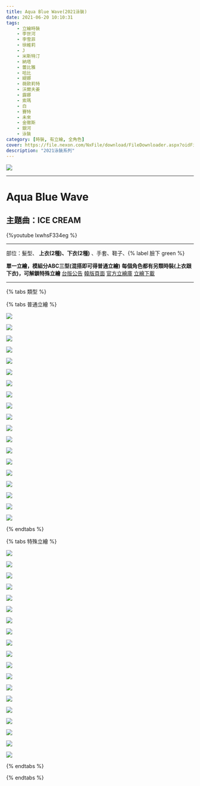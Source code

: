 ```yaml
---
title: Aqua Blue Wave(2021泳裝)
date: 2021-06-20 10:10:31
tags:
    - 立繪時裝
    - 李世河
    - 李雪菲
    - 徐維莉
    - J
    - 米斯特汀
    - 納塔
    - 蕾比雅
    - 哈比
    - 緹娜
    - 薇歐莉特
    - 沃爾夫姜
    - 露娜
    - 索瑪
    - 白
    - 賽特
    - 未來
    - 金徹斯
    - 銀河
    - 泳裝
category: [時裝, 有立繪, 全角色]
cover: https://file.nexon.com/NxFile/download/FileDownloader.aspx?oidFile=5629543523268168676
description: "2021泳裝系列"
---
```


![](https://file.nexon.com/NxFile/download/FileDownloader.aspx?oidFile=5629543523268168676)

---
# Aqua Blue Wave

## 主題曲：ICE CREAM
{%youtube lxwhsF334eg %}

---

部位：髮型、 **上衣(2種)、下衣(2種)** 、手套、鞋子、{% label 臉下 green %}


**單一立繪，模組分ABC三型(混搭即可得普通立繪)**
**每個角色都有另類時裝(上衣跟下衣)，可解鎖特殊立繪**
[台版公告](https://cls.mangot5.com/game/cls/notice/detail/?contentNo=45426)
[韓版頁面](https://closers.nexon.com/Events2021/0715/Costume)
[官方立繪庫](https://closers.nexon.com/Pds/FanSiteKit)
[立繪下載](https://closers.vod.nexoncdn.co.kr/site/fansitekit/Closers_FansiteKit_Aquablue_Wave_nc15a.zip)


---

{% tabs 類型 %}
<!-- tab 普通-->
{% tabs 普通立繪 %}
<!-- tab 李世河(Seha)-->
![](https://i.imgur.com/GJpbghu.jpg)
<!-- endtab -->
<!-- tab 李雪菲(Seulbi)-->
![](https://i.imgur.com/DhI9fPy.jpg)
<!-- endtab -->
<!-- tab 徐維莉(Yuri)-->
![](https://i.imgur.com/lsloE0V.jpg)
<!-- endtab -->
<!-- tab J-->
![](https://i.imgur.com/057UcXD.jpg)
<!-- endtab -->
<!-- tab 米斯特汀(Tein)-->
![](https://i.imgur.com/WuLr1ZM.jpg)
<!-- endtab -->
<!-- tab 納塔(Nata)-->
![](https://i.imgur.com/6EnkZxc.jpg)
<!-- endtab -->
<!-- tab 蕾比雅(Levia)-->
![](https://i.imgur.com/nwPBZEA.jpg)
<!-- endtab -->
<!-- tab 哈比(Harpy)-->
![](https://i.imgur.com/whXajIO.jpg)
<!-- endtab -->
<!-- tab 緹娜(Tina)-->
![](https://i.imgur.com/1D8TNc5.jpg)
<!-- endtab -->
<!-- tab 薇歐莉特(Violet)-->
![](https://i.imgur.com/oqb6yT2.jpg)
<!-- endtab -->
<!-- tab 沃爾夫姜(Wolfgang)-->
![](https://i.imgur.com/UwvTrAO.jpg)
<!-- endtab -->
<!-- tab 露娜(Luna)-->
![](https://i.imgur.com/5qK3EAD.jpg)
<!-- endtab -->
<!-- tab 索瑪(Soma)-->
![](https://i.imgur.com/BCWstWT.jpg)
<!-- endtab -->
<!-- tab 白(Bai)-->
![](https://i.imgur.com/WTV7q49.jpg)
<!-- endtab -->
<!-- tab 賽特(Seth)-->
![](https://i.imgur.com/uRumssL.jpg)
<!-- endtab -->
<!-- tab 未來(Mirae)-->
![](https://i.imgur.com/izmvxP3.jpg)
<!-- endtab -->
<!-- tab 徹斯(Chulsoo)-->
![](https://i.imgur.com/nBiu9gX.jpg)
<!-- endtab -->
<!-- tab 銀河(Eunha)-->
![](https://i.imgur.com/pKYAfxa.jpg)
<!-- endtab -->
<!-- tab 露西(Lucy)-->
![](https://i.imgur.com/4n0aMUF.jpg)
<!-- endtab -->
{% endtabs %}
<!-- endtab -->

<!-- tab 特殊-->
{% tabs 特殊立繪 %}
<!-- tab 李世河(Seha)-->
![](https://i.imgur.com/sHFHRNv.jpg)
<!-- endtab -->
<!-- tab 李雪菲(Seulbi)-->
![](https://i.imgur.com/ms4TZYs.jpg)
<!-- endtab -->
<!-- tab 徐維莉(Yuri)-->
![](https://i.imgur.com/8SIJUAO.jpg)
<!-- endtab -->
<!-- tab J-->
![](https://i.imgur.com/A5vrmrU.jpg)
<!-- endtab -->
<!-- tab 米斯特汀(Tein)-->
![](https://i.imgur.com/waqCBRJ.jpg)
<!-- endtab -->
<!-- tab 納塔(Nata)-->
![](https://i.imgur.com/2VMO0HX.jpg)
<!-- endtab -->
<!-- tab 蕾比雅(Levia)-->
![](https://i.imgur.com/YJ0B3AS.jpg)
<!-- endtab -->
<!-- tab 哈比(Harpy)-->
![](https://i.imgur.com/y7f3mJF.jpg)
<!-- endtab -->
<!-- tab 緹娜(Tina)-->
![](https://i.imgur.com/HqYOvoO.jpg)
<!-- endtab -->
<!-- tab 薇歐莉特(Violet)-->
![](https://i.imgur.com/1Udev2J.jpg)
<!-- endtab -->
<!-- tab 沃爾夫姜(Wolfgang)-->
![](https://i.imgur.com/xUImB6J.jpg)
<!-- endtab -->
<!-- tab 露娜(Luna)-->
![](https://i.imgur.com/wcfWyom.jpg)
<!-- endtab -->
<!-- tab 索瑪(Soma)-->
![](https://i.imgur.com/OezKsGq.jpg)
<!-- endtab -->
<!-- tab 白(Bai)-->
![](https://i.imgur.com/pFKWGNo.jpg)
<!-- endtab -->
<!-- tab 賽特(Seth)-->
![](https://i.imgur.com/2zGvgqV.jpg)
<!-- endtab -->
<!-- tab 未來(Mirae)-->
![](https://i.imgur.com/u8ipFcy.jpg)
<!-- endtab -->
<!-- tab 徹斯(Chulsoo)-->
![](https://i.imgur.com/fwqZfSq.jpg)
<!-- endtab -->
<!-- tab 銀河(Eunha)-->
![](https://i.imgur.com/RXVolUl.jpg)
<!-- endtab -->
<!-- tab 露西(Lucy)-->
![](https://i.imgur.com/5wsJlRk.jpg)
<!-- endtab -->
{% endtabs %}
<!-- endtab -->

{% endtabs %}